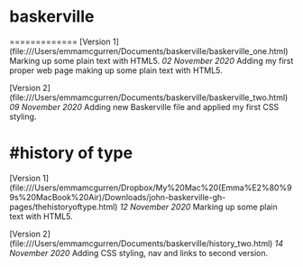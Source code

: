 # baskerville
=============
[Version 1]
(file:///Users/emmamcgurren/Documents/baskerville/baskerville_one.html)
Marking up some plain text with HTML5.
<i>02 November 2020</i>
Adding my first proper web page making up some plain text with HTML5.

[Version 2]
(file:///Users/emmamcgurren/Documents/baskerville/baskerville_two.html)
<i>09 November 2020</i>
Adding new Baskerville file and applied my first CSS styling.



#history of type
================
[Version 1]
(file:///Users/emmamcgurren/Dropbox/My%20Mac%20(Emma%E2%80%99s%20MacBook%20Air)/Downloads/john-baskerville-gh-pages/thehistoryoftype.html)
<i>12 November 2020</i>
Marking up some plain text with HTML5.


[Version 2]
(file:///Users/emmamcgurren/Documents/baskerville/history_two.html)
<i>14 November 2020</i>
Adding CSS styling, nav and links to second version.
